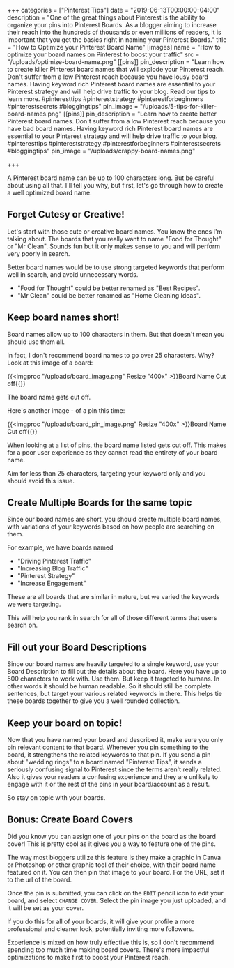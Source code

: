 +++
categories = ["Pinterest Tips"]
date = "2019-06-13T00:00:00-04:00"
description = "One of the great things about Pinterest is the ability to organize your pins into Pinterest Boards.  As a blogger aiming to increase their reach into the hundreds of thousands or even millions of readers, it is important that you get the basics right in naming your Pinterest Boards."
title = "How to Optimize your Pinterest Board Name"
[images]
name = "How to optimize your board names on Pinterest to boost your traffic"
src = "/uploads/optimize-board-name.png"
[[pins]]
pin_description = "Learn how to create killer Pinterest board names that will explode your Pinterest reach.  Don't suffer from a low Pinterest reach because you have lousy board names.  Having keyword rich Pinterest board names are essential to your Pinterest strategy and will help drive traffic to your blog. Read our tips to learn more. #pinteresttips #pintereststrategy #pinterestforbeginners #pinterestsecrets #bloggingtips"
pin_image = "/uploads/5-tips-for-killer-board-names.png"
[[pins]]
pin_description = "Learn how to create better Pinterest board names.  Don't suffer from a low Pinterest reach because you have bad board names.  Having keyword rich Pinterest board names are essential to your Pinterest strategy and will help drive traffic to your blog. #pinteresttips #pintereststrategy #pinterestforbeginners #pinterestsecrets #bloggingtips"
pin_image = "/uploads/crappy-board-names.png"

+++

A Pinterest board name can be up to 100 characters long.  But be careful about using all that.  I'll tell you why, but first, let's go through how to create a well optimized board name.

## Forget Cutesy or Creative!

Let's start with those cute or creative board names.  You know the ones I'm talking about.  The boards that you really want to name "Food for Thought" or "Mr Clean".  Sounds fun but it only makes sense to you and will perform very poorly in search.

Better board names would be to use strong targeted keywords that perform well in search, and avoid unnecessary words.

* "Food for Thought" could be better renamed as "Best Recipes".
* "Mr Clean" could be better renamed as "Home Cleaning Ideas".

## Keep board names short!

Board names allow up to 100 characters in them.  But that doesn't mean you should use them all.

In fact, I don't recommend board names to go over 25 characters.  Why?  Look at this image of a board:

{{<imgproc "/uploads/board_image.png" Resize "400x" >}}Board Name Cut off{{</imgproc>}}

The board name gets cut off.

Here's another image - of a pin this time:

{{<imgproc "/uploads/board_pin_image.png" Resize "400x" >}}Board Name Cut off{{</imgproc>}}

When looking at a list of pins, the board name listed gets cut off.  This makes for a poor user experience as they cannot read the entirety of your board name.

Aim for less than 25 characters, targeting your keyword only and you should avoid this issue.

## Create Multiple Boards for the same topic

Since our board names are short, you should create multiple board names, with variations of your keywords based on how people are searching on them.

For example, we have boards named 

* "Driving Pinterest Traffic"
* "Increasing Blog Traffic"
* "Pinterest Strategy" 
* "Increase Engagement" 

These are all boards that are similar in nature, but we varied the keywords we were targeting.

This will help you rank in search for all of those different terms that users search on.

## Fill out your Board Descriptions

Since our board names are heavily targeted to a single keyword, use your Board Description to fill out the details about the board.  Here you have up to 500 characters to work with.  Use them.  But keep it targeted to humans. In other words it should be human readable.  So it should still be complete sentences, but target your various related keywords in there.  This helps tie these boards together to give you a well rounded collection.

## Keep your board on topic!

Now that you have named your board and described it, make sure you only pin relevant content to that board.  Whenever you pin something to the board, it strengthens the related keywords to that pin.  If you send a pin about "wedding rings" to a board named "Pinterest Tips", it sends a seriously confusing signal to Pinterest since the terms aren't really related.  Also it gives your readers a confusing experience and they are unlikely to engage with it or the rest of the pins in your board/account as a result.

So stay on topic with your boards.

## Bonus: Create Board Covers

Did you know you can assign one of your pins on the board as the board cover!  This is pretty cool as it gives you a way to feature one of the pins.

The way most bloggers utilize this feature is they make a graphic in Canva or Photoshop or other graphic tool of their choice, with their board name featured on it.  You can then pin that image to your board.  For the URL, set it to the url of the board.

Once the pin is submitted, you can click on the `EDIT` pencil icon to edit your board, and select `CHANGE COVER`.  Select the pin image you just uploaded, and it will be set as your cover.

If you do this for all of your boards, it will give your profile a more professional and cleaner look, potentially inviting more followers.

Experience is mixed on how truly effective this is, so I don't recommend spending too much time making board covers.  There's more impactful optimizations to make first to boost your Pinterest reach.